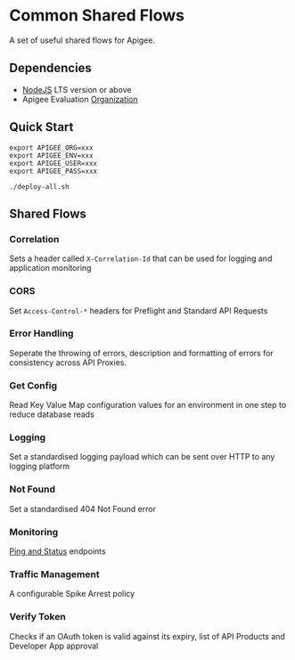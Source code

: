 # Common Shared Flows

A set of useful shared flows for Apigee.

## Dependencies

- [NodeJS](https://nodejs.org/en/) LTS version or above
- Apigee Evaluation [Organization](https://login.apigee.com/sign__up)

## Quick Start

    export APIGEE_ORG=xxx
    export APIGEE_ENV=xxx
    export APIGEE_USER=xxx
    export APIGEE_PASS=xxx

    ./deploy-all.sh

## Shared Flows

### Correlation

Sets a header called `X-Correlation-Id` that can be used for logging and application monitoring

### CORS

Set `Access-Control-*` headers for Preflight and Standard API Requests

### Error Handling

Seperate the throwing of errors, description and formatting of errors for consistency
across API Proxies.

### Get Config

Read Key Value Map configuration values for an environment in one step to reduce database reads

### Logging

Set a standardised logging payload which can be sent over HTTP to any logging platform

### Not Found

Set a standardised 404 Not Found error

### Monitoring

[Ping and Status](https://community.apigee.com/articles/17862/forming-an-api-monitoring-strategy-where-to-start.html) endpoints

### Traffic Management

A configurable Spike Arrest policy

### Verify Token

Checks if an OAuth token is valid against its expiry, list of API Products and Developer App approval
